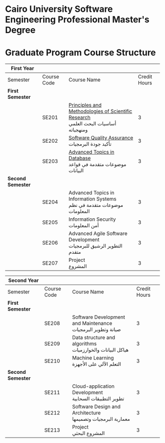 # Cairo University Software Engineering Professional Master's Degree



# Graduate Program Course Structure

| **First Year** | | | |
|----------|-------------|-------------|--------------|
| Semester | Course Code | Course Name | Credit Hours |
| **First Semester** ||||
|| SE201 | [Principles and Methodologies of Scientific Research](https://github.com/astral-fate/SE201-Principles-and-Methodologies-of-Scientific-Research)<br>أساسيات البحث العلمي ومنهجياته | 3 |
|| SE202 | [Software Quality Assurance](https://github.com/astral-fate/SE202-Software-Quality-Assurance)<br>تأكيد جودة البرمجيات | 3 |
|| SE203 | [Advanced Topics in Database](https://github.com/astral-fate/SE203-Advanced-Topics-in-Database)<br>موضوعات متقدمة في قواعد البيانات | 3 |
| **Second Semester** ||||
|| SE204 | Advanced Topics in Information Systems<br>موضوعات متقدمة في نظم المعلومات | 3 |
|| SE205 | Information Security<br>أمن المعلومات | 3 |
|| SE206 | Advanced Agile Software Development<br>التطوير الرشيق للبرمجيات متقدم | 3 |
|| SE207 | Project<br>المشروع | 3 |

| **Second Year** | | | |
|----------|-------------|-------------|--------------|
| Semester | Course Code | Course Name | Credit Hours |
| **First Semester** ||||
|| SE208 | Software Development and Maintenance <br>   صيانة وتطوير البرمجيات | 3 |
|| SE209 | Data structure and algorithms <br>  هياكل البيانات والخوارزميات   | 3 |
|| SE210 | Machine Learning <br>  التعلم الآلي على الأجهزة   | 3 |
| **Second Semester** ||||
|| SE211 | Cloud-application Development <br>  تطوير التطبيقات السحابية     | 3 |
|| SE212 | Software Design and Architecture <br> معمارية البرمجيات وتصميمها   | 3 |
|| SE213 | Project<br>المشروع البحثي | 3 |

